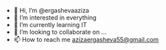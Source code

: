 - 👋 Hi, I’m @ergashevaaziza
- 👀 I’m interested in everything
- 🌱 I’m currently learning IT
- 💞️ I’m looking to collaborate on ...
- 📫 How to reach me azizaergasheva55@gmail.com

<!---
ergashevaaziza/ergashevaaziza is a ✨ special ✨ repository because its `README.md` (this file) appears on your GitHub profile.
You can click the Preview link to take a look at your changes.
--->
